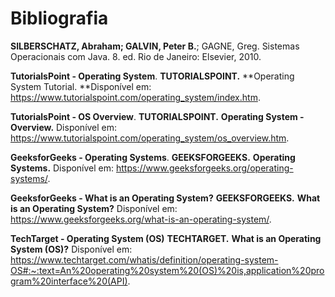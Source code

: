 # Bibliografia

**SILBERSCHATZ, Abraham; GALVIN, Peter B.**; GAGNE, Greg. Sistemas Operacionais com Java. 8. ed. Rio de Janeiro: Elsevier, 2010.

**TutorialsPoint - Operating System**. **TUTORIALSPOINT.** **Operating System Tutorial. **Disponível em: <https://www.tutorialspoint.com/operating_system/index.htm>.   


**TutorialsPoint - OS Overview**. **TUTORIALSPOINT.** **Operating System - Overview.** Disponível em: <https://www.tutorialspoint.com/operating_system/os_overview.htm>.   

**GeeksforGeeks - Operating Systems**. **GEEKSFORGEEKS.** **Operating Systems.** Disponível em: <https://www.geeksforgeeks.org/operating-systems/>.

**GeeksforGeeks - What is an Operating System?**
**GEEKSFORGEEKS.** **What is an Operating System?** Disponível em: <https://www.geeksforgeeks.org/what-is-an-operating-system/>.   

**TechTarget - Operating System (OS)** **TECHTARGET.** **What is an Operating System (OS)?** Disponível em: <https://www.techtarget.com/whatis/definition/operating-system-OS#:~:text=An%20operating%20system%20(OS)%20is,application%20program%20interface%20(API)>.